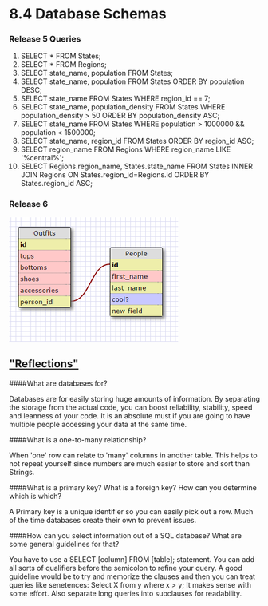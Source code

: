 # 8.4 Database Schemas
### Release 5 Queries

1. SELECT * FROM States;
2. SELECT * FROM Regions;
3. SELECT state_name, population FROM States;
4. SELECT state_name, population 
FROM States 
ORDER BY population DESC;
5. SELECT state_name 
FROM States 
WHERE region_id == 7;
6. SELECT state_name, population_density
FROM States
WHERE population_density > 50
ORDER BY population_density ASC;
7. SELECT state_name
FROM States
WHERE population > 1000000 && population < 1500000;
8. SELECT state_name, region_id
FROM States
ORDER BY region_id ASC;
9. SELECT region_name
FROM Regions
WHERE region_name LIKE '%central%';
10. SELECT Regions.region_name, States.state_name
FROM States
INNER JOIN Regions
ON States.region_id=Regions.id
ORDER BY States.region_id ASC;

### Release 6
![OUTFITS!!](Outfits.PNG)

## ["Reflections"](https://www.youtube.com/watch?v=fBrOwiHO-5w)

####What are databases for?

Databases are for easily storing huge amounts of information. 
By separating the storage from the actual code, you can boost
reliability, stability, speed and leanness of your code. It
is an absolute must if you are going to have multiple people
accessing your data at the same time.

####What is a one-to-many relationship?

When 'one' row can relate to 'many' columns in another table.
This helps to not repeat yourself since numbers are much easier
to store and sort than Strings.

####What is a primary key? What is a foreign key? How can you determine which is which?

A Primary key is a unique identifier so you can easily pick out
a row. Much of the time databases create their own to prevent
issues.

####How can you select information out of a SQL database? What are some general guidelines for that?

You have to use a SELECT [column] FROM [table]; statement. You
can add all sorts of qualifiers before the semicolon to refine
your query. A good guideline would be to try and memorize the
clauses and then you can treat queries like senetences: Select
X from y where x > y; It makes sense with some effort. Also
separate long queries into subclauses for readability.